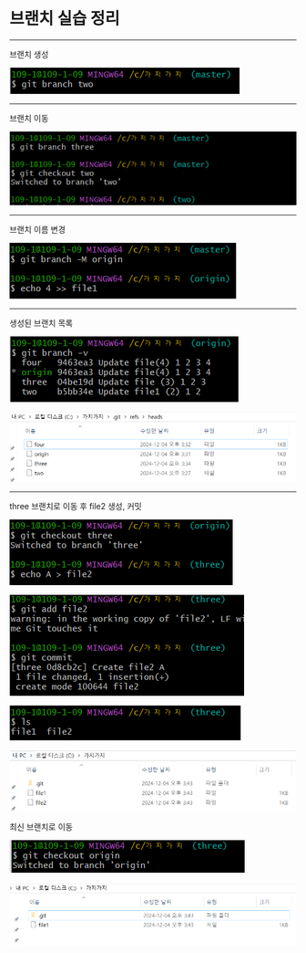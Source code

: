 # 브랜치 실습 정리

<hr/>

브랜치 생성

<img src = "./img/15_1.PNG"><img/>

<hr/>

브랜치 이동

<img src = "./img/15_2.PNG"><img/>

<hr/>

브랜치 이름 변경

<img src = "./img/15_3.PNG"><img/>

<hr/>

생성된 브랜치 목록

<img src = "./img/15_4.PNG"><img/>

<img src = "./img/15_5.PNG"><img/>

<hr/>

three 브랜치로 이동 후 file2 생성, 커밋

<img src = "./img/15_6.PNG"><img/>

<img src = "./img/15_7.PNG"><img/>

<img src = "./img/15_8.PNG"><img/>

<img src = "./img/15_9.PNG"><img/>


최신 브랜치로 이동

<img src = "./img/15_10.PNG"><img/>

<img src = "./img/15_11.PNG"><img/>
